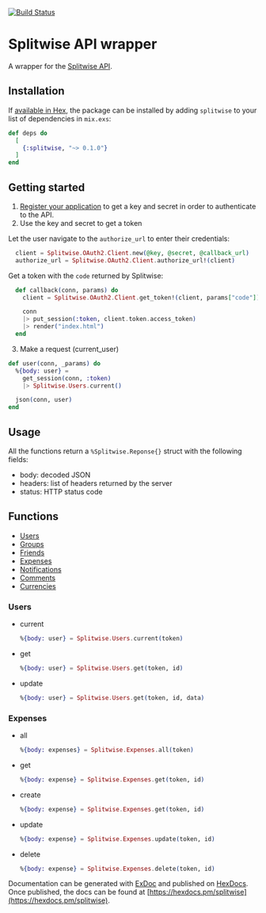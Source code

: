 [![Build Status](https://travis-ci.org/matiasdelgado/ex_splitwise.svg?branch=master)](https://travis-ci.org/matiasdelgado/ex_splitwise)

# Splitwise API wrapper

A wrapper for the [Splitwise API](http://dev.splitwise.com/).

## Installation

If [available in Hex](https://hex.pm/docs/publish), the package can be installed
by adding `splitwise` to your list of dependencies in `mix.exs`:

```elixir
def deps do
  [
    {:splitwise, "~> 0.1.0"}
  ]
end
```

## Getting started

1. [Register your application](https://secure.splitwise.com/oauth_clients) to get a key and secret in order to authenticate to the API.
2. Use the key and secret to get a token

  Let the user navigate to the `authorize_url` to enter their credentials:
  ```elixir
    client = Splitwise.OAuth2.Client.new(@key, @secret, @callback_url)
    authorize_url = Splitwise.OAuth2.Client.authorize_url!(client)
  ```

  Get a token with the `code` returned by Splitwise:
  ```elixir
    def callback(conn, params) do
      client = Splitwise.OAuth2.Client.get_token!(client, params["code"])

      conn
      |> put_session(:token, client.token.access_token)
      |> render("index.html")
    end
  ```
3. Make a request (current_user)
  ```elixir
  def user(conn, _params) do
    %{body: user} = 
      get_session(conn, :token)
      |> Splitwise.Users.current()

    json(conn, user)
  end
  ```

## Usage
All the functions return a `%Splitwise.Reponse{}` struct with the following fields:
* body: decoded JSON
* headers: list of headers returned by the server
* status: HTTP status code

## Functions
* [Users](#Users)
* [Groups](#Groups)
* [Friends](#Friends)
* [Expenses](#Expenses)
* [Notifications](#Notifications)
* [Comments](#Comments)
* [Currencies](#Currencies)

### Users
* current
  ```elixir
  %{body: user} = Splitwise.Users.current(token)
  ```
* get
  ```elixir
  %{body: user} = Splitwise.Users.get(token, id)
  ```
* update
  ```elixir
  %{body: user} = Splitwise.Users.get(token, id, data)
  ```
### Expenses
* all
  ```elixir
  %{body: expenses} = Splitwise.Expenses.all(token)
  ```
* get
  ```elixir
  %{body: expense} = Splitwise.Expenses.get(token, id)
  ```
* create
  ```elixir
  %{body: expense} = Splitwise.Expenses.get(token, id)
  ```
* update
  ```elixir
  %{body: expense} = Splitwise.Expenses.update(token, id)
  ```
* delete
  ```elixir
  %{body: expense} = Splitwise.Expenses.delete(token, id)
  ```

Documentation can be generated with [ExDoc](https://github.com/elixir-lang/ex_doc)
and published on [HexDocs](https://hexdocs.pm). Once published, the docs can
be found at [https://hexdocs.pm/splitwise](https://hexdocs.pm/splitwise).

